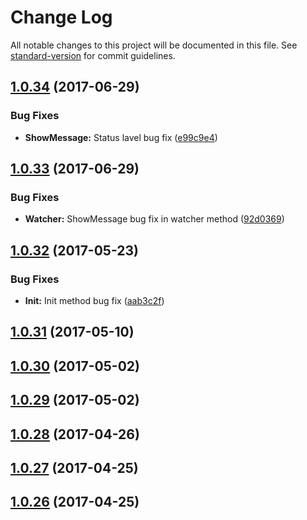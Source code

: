 # Change Log

All notable changes to this project will be documented in this file. See [standard-version](https://github.com/conventional-changelog/standard-version) for commit guidelines.

<a name="1.0.34"></a>
## [1.0.34](https://github.com/CrazySquirrel/CSLogger/compare/v1.0.33...v1.0.34) (2017-06-29)


### Bug Fixes

* **ShowMessage:** Status lavel bug fix ([e99c9e4](https://github.com/CrazySquirrel/CSLogger/commit/e99c9e4))



<a name="1.0.33"></a>
## [1.0.33](https://github.com/CrazySquirrel/CSLogger/compare/v1.0.32...v1.0.33) (2017-06-29)


### Bug Fixes

* **Watcher:** ShowMessage bug fix in watcher method ([92d0369](https://github.com/CrazySquirrel/CSLogger/commit/92d0369))



<a name="1.0.32"></a>
## [1.0.32](https://github.com/CrazySquirrel/CSLogger/compare/v1.0.31...v1.0.32) (2017-05-23)


### Bug Fixes

* **Init:** Init method bug fix ([aab3c2f](https://github.com/CrazySquirrel/CSLogger/commit/aab3c2f))



<a name="1.0.31"></a>
## [1.0.31](https://github.com/CrazySquirrel/CSLogger/compare/v1.0.30...v1.0.31) (2017-05-10)



<a name="1.0.30"></a>
## [1.0.30](https://github.com/CrazySquirrel/CSLogger/compare/v1.0.29...v1.0.30) (2017-05-02)



<a name="1.0.29"></a>
## [1.0.29](https://github.com/CrazySquirrel/CSLogger/compare/v1.0.28...v1.0.29) (2017-05-02)



<a name="1.0.28"></a>
## [1.0.28](https://github.com/CrazySquirrel/CSLogger/compare/v1.0.27...v1.0.28) (2017-04-26)



<a name="1.0.27"></a>
## [1.0.27](https://github.com/CrazySquirrel/CSLogger/compare/v1.0.26...v1.0.27) (2017-04-25)



<a name="1.0.26"></a>
## [1.0.26](https://github.com/CrazySquirrel/CSLogger/compare/v1.0.25...v1.0.26) (2017-04-25)
